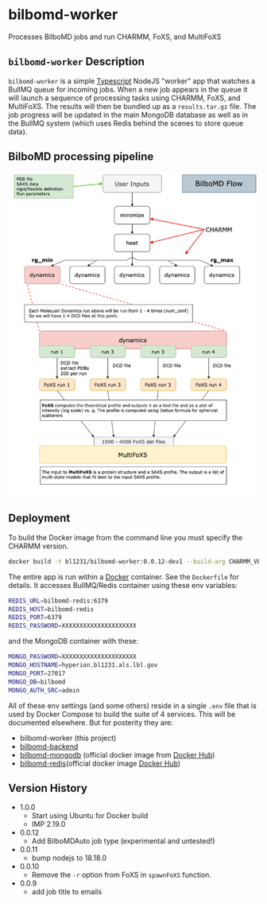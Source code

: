 # bilbomd-worker

Processes BilboMD jobs and run CHARMM, FoXS, and MultiFoXS

## `bilbomd-worker` Description

`bilbomd-worker` is a simple [Typescript](https://www.typescriptlang.org/) NodeJS "worker" app that watches a BullMQ queue for incoming jobs. When a new job appears in the queue it will launch a sequence of processing tasks using CHARMM, FoXS, and MultiFoXS. The results will then be bundled up as a `results.tar.gz` file. The job progress will be updated in the main MongoDB database as well as in the BullMQ system (which uses Redis behind the scenes to store queue data).

## BilboMD processing pipeline

![BilboMD flow](scripts/bilbomd-flow.png)

## Deployment

To build the Docker image from the command line you must specify the CHARMM version.

```bash
docker build -t bl1231/bilbomd-worker:0.0.12-dev1 --build-arg CHARMM_VER=c47b2 .
```

The entire app is run within a [Docker](https://www.docker.com/) container. See the `Dockerfile` for details. It accesses BullMQ/Redis container using these env variables:

```bash
REDIS_URL=bilbomd-redis:6379
REDIS_HOST=bilbomd-redis
REDIS_PORT=6379
REDIS_PASSWORD=XXXXXXXXXXXXXXXXXXXXX
```

and the MongoDB container with these:

```bash
MONGO_PASSWORD=XXXXXXXXXXXXXXXXXXXXX
MONGO_HOSTNAME=hyperion.bl1231.als.lbl.gov
MONGO_PORT=27017
MONGO_DB=bilbomd
MONGO_AUTH_SRC=admin
```

All of these env settings (and some others) reside in a single `.env` file that is used by Docker Compose to build the suite of 4 services. This will be documented elsewhere. But for posterity they are:

- bilbomd-worker (this project)
- [bilbomd-backend](https://github.com/bl1231/bilbomd-backend)
- [bilbomd-mongodb](https://hub.docker.com/_/mongo) (official docker image from [Docker Hub](https://hub.docker.com/))
- [bilbomd-redis](https://hub.docker.com/_/redis)(official docker image [Docker Hub](https://hub.docker.com/))

## Version History

- 1.0.0
  - Start using Ubuntu for Docker build
  - IMP 2.19.0
- 0.0.12
  - Add BilboMDAuto job type (experimental and untested!)
- 0.0.11
  - bump nodejs to 18.18.0
- 0.0.10
  - Remove the `-r` option from FoXS in `spawnFoXS` function.
- 0.0.9
  - add job title to emails
